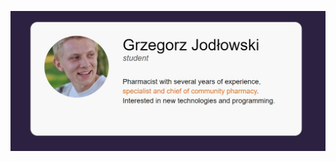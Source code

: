<p align="center">
<a href="https://grzegorz-jodlowski.github.io/business-card/"><img src="logo6.jpg" title="logo" alt="Business card of Grzegorz Jodłowski"></a>
</p>